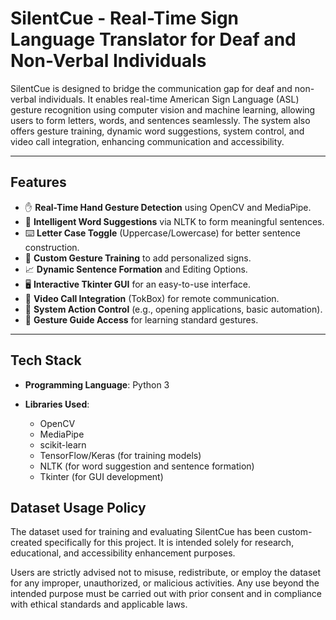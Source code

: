 # SilentCue - Real-Time Sign Language Translator for Deaf and Non-Verbal Individuals

SilentCue is designed to bridge the communication gap for deaf and non-verbal individuals. It enables real-time American Sign Language (ASL) gesture recognition using computer vision and machine learning, allowing users to form letters, words, and sentences seamlessly. The system also offers gesture training, dynamic word suggestions, system control, and video call integration, enhancing communication and accessibility.

---

## Features
- ✋ **Real-Time Hand Gesture Detection** using OpenCV and MediaPipe.
- 🧠 **Intelligent Word Suggestions** via NLTK to form meaningful sentences.
- ⌨️ **Letter Case Toggle** (Uppercase/Lowercase) for better sentence construction.
- 🧩 **Custom Gesture Training** to add personalized signs.
- 📈 **Dynamic Sentence Formation** and Editing Options.
- 🖥️ **Interactive Tkinter GUI** for an easy-to-use interface.
- 🔗 **Video Call Integration** (TokBox) for remote communication.
- 🎯 **System Action Control** (e.g., opening applications, basic automation).
- 📖 **Gesture Guide Access** for learning standard gestures.

---

## Tech Stack
- **Programming Language**: Python 3

- **Libraries Used**:
  - OpenCV
  - MediaPipe
  - scikit-learn
  - TensorFlow/Keras (for training models)
  - NLTK (for word suggestion and sentence formation)
  - Tkinter (for GUI development)
    
## Dataset Usage Policy

The dataset used for training and evaluating SilentCue has been custom-created specifically for this project. It is intended solely for research, educational, and accessibility enhancement purposes. 

Users are strictly advised not to misuse, redistribute, or employ the dataset for any improper, unauthorized, or malicious activities. Any use beyond the intended purpose must be carried out with prior consent and in compliance with ethical standards and applicable laws.
